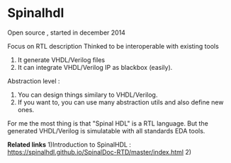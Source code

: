 # Spinalhdl
 Open source , started in december 2014
 
 
 Focus on RTL description
 Thinked to be interoperable with existing tools
 1) It generate VHDL/Verilog files
 2)  It can integrate VHDL/Verilog IP as blackbox (easily).


Abstraction level :
1) You can design things similary to VHDL/Verilog.
2) If you want to, you can use many abstraction utils and also
define new ones.

For me the most thing is that "Spinal HDL" is a RTL language. But the generated VHDL/Verilog
is simulatable with all standards EDA tools.

**Related links**
1)Introduction to SpinalHDL : https://spinalhdl.github.io/SpinalDoc-RTD/master/index.html
2)
